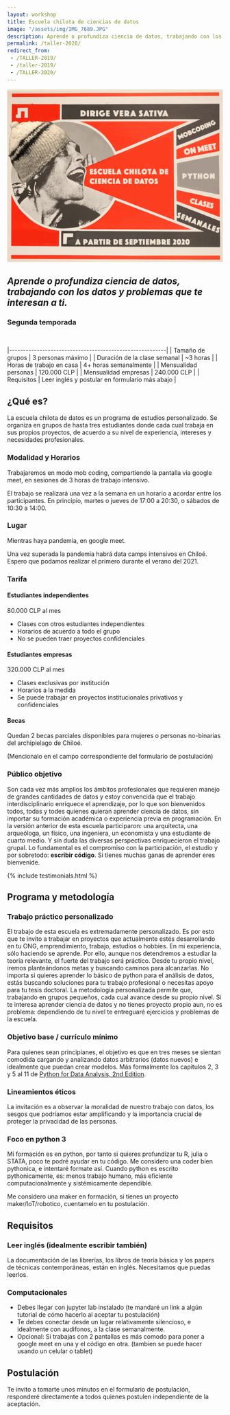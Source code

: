 ```yaml
---
layout: workshop
title: Escuela chilota de ciencias de datos
image: "/assets/img/IMG_7689.JPG"
description: Aprende o profundiza ciencia de datos, trabajando con los datos y problemas que te interesan a ti.
permalink: /taller-2020/
redirect_from:
 - /TALLER-2019/
 - /taller-2019/
 - /TALLER-2020/
---
```

![Flyer escuela 2020](/assets/img/taller-2020.png)
## _Aprende o profundiza ciencia de datos, trabajando con los datos y problemas que te interesan a ti._ 
### Segunda temporada
<br/>

|---------------------------------------------------------|
| Tamaño de grupos             | 3 personas máximo |
| Duración de la clase semanal | ~3 horas |
| Horas de trabajo en casa     | 4+ horas semanalmente |
| Mensualidad personas         | 120.000 CLP |
| Mensualidad empresas         | 240.000 CLP |
| Requisitos                  | Leer inglés y postular en formulario más abajo |
 
## ¿Qué es?
La escuela chilota de datos es un programa de estudios personalizado. Se organiza en grupos de hasta tres estudiantes donde cada cual trabaja en sus propios proyectos, de acuerdo a su nivel de experiencia, intereses y necesidades profesionales. 

### Modalidad y Horarios

Trabajaremos en modo mob coding, compartiendo la pantalla via google meet, en sesiones de 3 horas de trabajo intensivo.

El trabajo se realizará una vez a la semana en un horario a acordar entre los participantes. En principio, martes o jueves de 17:00 a 20:30, o sábados de 10:30 a 14:00.

### Lugar
Mientras haya pandemia, en google meet.

Una vez superada la pandemia habrá data camps intensivos en Chiloé. Espero que podamos realizar el primero durante el verano del 2021.

### Tarifa
#### Estudiantes independientes
80.000 CLP al mes

- Clases con otros estudiantes independientes
- Horarios de acuerdo a todo el grupo
- No se pueden traer proyectos confidenciales

#### Estudiantes empresas
320.000 CLP al mes

- Clases exclusivas por institución
- Horarios a la medida
- Se puede trabajar en proyectos institucionales privativos y confidenciales

#### Becas
Quedan 2 becas parciales disponibles para mujeres o personas no-binarias del archipielago de Chiloé.

(Mencionalo en el campo correspondiente del formulario de postulación)

### Público objetivo
Son cada vez más amplios los ámbitos profesionales que requieren manejo de grandes cantidades de datos y estoy convencida que el trabajo interdisciplinario enriquece el aprendizaje, por lo que son bienvenidos todos, todas y todes quienes quieran aprender ciencia de datos, sin importar su formación académica o experiencia previa en programación. En la versión anterior de esta escuela participaron: una arquitecta, una arqueóloga, un físico, una ingeniera, un economista y una estudiante de cuarto medio. Y sin duda las diversas perspectivas enriquecieron el trabajo grupal. Lo fundamental es el compromiso con la participación, el estudio y por sobretodo: __escribir código__. Si tienes muchas ganas de aprender eres bienvenide.

{% include testimonials.html %}

## Programa y metodología
### Trabajo práctico personalizado
El trabajo de esta escuela es extremadamente personalizado. Es por esto que te invito a trabajar en proyectos que actualmente estés desarrollando en tu ONG, emprendimiento, trabajo, estudios o hobbies.
En mi experiencia, sólo haciendo se aprende. Por ello, aunque nos detendremos a estudiar la teoría relevante, el fuerte del trabajo será práctico. Desde tu propio nivel, iremos planteándonos metas y buscando caminos para alcanzarlas. 
No importa si quieres aprender lo básico de python para el análisis de datos, estás buscando soluciones para tu trabajo profesional o necesitas apoyo para tu tesis doctoral. La metodología personalizada permite que, trabajando en grupos pequeños, cada cual avance desde su propio nivel. 
Si te interesa aprender ciencia de datos y no tienes proyecto propio aun, no es problema: dependiendo de tu nivel te entreguaré ejercicios y problemas de la escuela.

### Objetivo base / currículo mínimo
Para quienes sean principianes, el objetivo es que en tres meses se sientan comodida cargando y analizando datos arbitrarios (datos nuevos) e idealmente que puedan crear modelos.  Más formalmente los capitulos 2, 3 y 5 al 11 de [Python for Data Analysis, 2nd Edition](https://www.oreilly.com/library/view/python-for-data/9781491957653/).

### Lineamientos éticos
La invitación es a observar la moralidad de nuestro trabajo con datos, los sesgos que podríamos estar amplificando y la importancia crucial de proteger la privacidad de las personas.

### Foco en python 3
Mi formación es en python, por tanto si quieres profundizar tu R, julia o STATA, poco te podré ayudar en tu código. Me considero una coder bien pythonica, e intentaré formate así. Cuando python es escrito pythonicamente, es: menos trabajo humano, más eficiente computacionalmente y sistémicamente dependible.

Me considero una maker en formación, si tienes un proyecto maker/IoT/robotico, cuentamelo en tu postulación.

## Requisitos
### Leer inglés (idealmente escribir también)
La documentación de las librerías, los libros de teoría básica y los papers de técnicas contemporáneas, están en inglés. Necesitamos que puedas leerlos.

### Computacionales
- Debes llegar con jupyter lab instalado (te mandaré un link a algún tutorial de cómo hacerlo al aceptar tu postulación)
- Te debes conectar desde un lugar relativamente silencioso, e idealmente con audifonos, a la clase semanalmente.
- Opcional: Si trabajas con 2 pantallas es más comodo para poner a google meet en una y el código en otra. (tambien se puede hacer usando un celular o tablet)

## Postulación
Te invito a tomarte unos minutos en el formulario de postulación, responderé directamente a todos quienes postulen independiente de la aceptación.


<div class="cognito">
<script src="https://www.cognitoforms.com/s/MxzoYhX3RE6sK4eOcP-bYQ"></script>
<script>Cognito.load("forms", { id: "2" });</script>
</div>